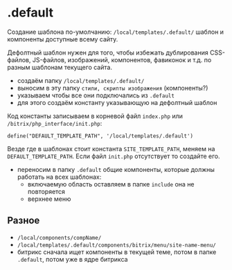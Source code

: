 # .default
Создание шаблона по-умолчанию: `/local/templates/.default/` шаблон и компоненты доступные всему сайту.

Дефолтный шаблон нужен для того, чтобы избежать дублирования CSS-файлов, JS-файлов, изображений, компонентов, фавиконок и т.д. по разным шаблонам текущего сайта.

- создаём папку `/local/templates/.default/`
- выносим в эту папку `стили, скрипты изображения` (компоненты?)
- указываем чтобы все они подключались из `.default`
- для этого создаём константу указывающую на дефолтный шаблон

Код константы записываем в корневой файл `index.php` или `/bitrix/php_interface/init.php`:

    define("DEFAULT_TEMPLATE_PATH", '/local/templates/.default')

Везде где в шаблонах стоит константа `SITE_TEMPLATE_PATH`, меняем на `DEFAULT_TEMPLATE_PATH`. Если файл `init.php` отсутствует то создайте его.

- переносим в папку `.default` общие компоненты, которые должны работать на всех шаблонах:
    - включаемую область оставляем в папке `include` она не повторяется
    - верхнее меню

## Разное
- `/local/components/compName/`
- `/local/templates/.default/components/bitrix/menu/site-name-menu/`
- битрикс сначала ищет компоненты в текущей теме, потом в папке `.default`, потом уже в ядре битрикса

